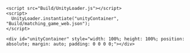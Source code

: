 <head>
    <meta charset="utf-8">
    <meta http-equiv="Content-Type" content="text/html; charset=utf-8">
    

    <script src="Build/UnityLoader.js"></script>
    <script>
      UnityLoader.instantiate("unityContainer", "Build/matching_game_web.json");
    </script>
  </head>
  <body>
    
    <div id="unityContainer" style="width: 100%; height: 100%; position: absolute; margin: auto; padding: 0 0 0 0;"></div>
  </body>

